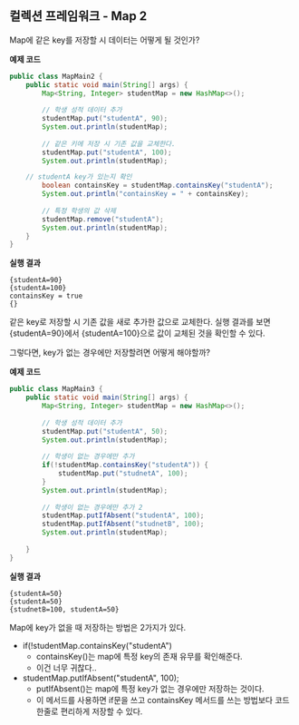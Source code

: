 ## 컬렉션 프레임워크 - Map 2
Map에 같은 key를 저장할 시 데이터는 어떻게 될 것인가?

**예제 코드**
~~~ java
public class MapMain2 {  
    public static void main(String[] args) {  
        Map<String, Integer> studentMap = new HashMap<>();  
  
        // 학생 성적 데이터 추가  
        studentMap.put("studentA", 90);  
        System.out.println(studentMap);  
  
        // 같은 키에 저장 시 기존 값을 교체한다.  
        studentMap.put("studentA", 100);  
        System.out.println(studentMap);  

	// studentA key가 있는지 확인
        boolean containsKey = studentMap.containsKey("studentA");  
        System.out.println("containsKey = " + containsKey);  
  
        // 특정 학생의 값 삭제  
        studentMap.remove("studentA");  
        System.out.println(studentMap);  
    }
}
~~~

**실행 결과**
~~~
{studentA=90}
{studentA=100}
containsKey = true
{}
~~~
같은 key로 저장할 시 기존 값을 새로 추가한 값으로 교체한다. 실행 결과를 보면 {studentA=90}에서 {studentA=100}으로 값이 교체된 것을 확인할 수 있다.

그렇다면, key가 없는 경우에만 저장할려면 어떻게 해야할까?

**예제 코드**
~~~ java
public class MapMain3 {  
    public static void main(String[] args) {  
        Map<String, Integer> studentMap = new HashMap<>();  
  
        // 학생 성적 데이터 추가  
        studentMap.put("studentA", 50);  
        System.out.println(studentMap);  
  
        // 학생이 없는 경우에만 추가  
        if(!studentMap.containsKey("studentA")) {  
            studentMap.put("studnetA", 100);  
        }        
        System.out.println(studentMap);  
  
		// 학생이 없는 경우에만 추가 2     
		studentMap.putIfAbsent("studentA", 100);  
        studentMap.putIfAbsent("studnetB", 100);  
        System.out.println(studentMap);  
  
    }
}
~~~

**실행 결과**
~~~
{studentA=50}
{studentA=50}
{studnetB=100, studentA=50}
~~~

Map에 key가 없을 때 저장하는 방법은 2가지가 있다.
- if(!studentMap.containsKey("studentA")
	- containsKey()는 map에 특정 key의 존재 유무를 확인해준다.
	- 이건 너무 귀찮다..
- studentMap.putIfAbsent("studentA", 100);
	- putIfAbsent()는 map에 특정 key가 없는 경우에만 저장하는 것이다.
	- 이 메서드를 사용하면 if문을 쓰고 containsKey 메서드를 쓰는 방법보다 코드 한줄로 편리하게 저장할 수 있다.
